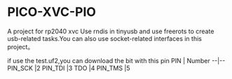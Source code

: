 # PICO-XVC-PIO
A project for rp2040 xvc
Use rndis in tinyusb and use freerots to create usb-related tasks.You can also use socket-related interfaces in this project。

if use the test.uf2,you can download the bit with this pin
PIN | Number
--|--
PIN_SCK |2
PIN_TDI |3
TDO |4
PIN_TMS |5